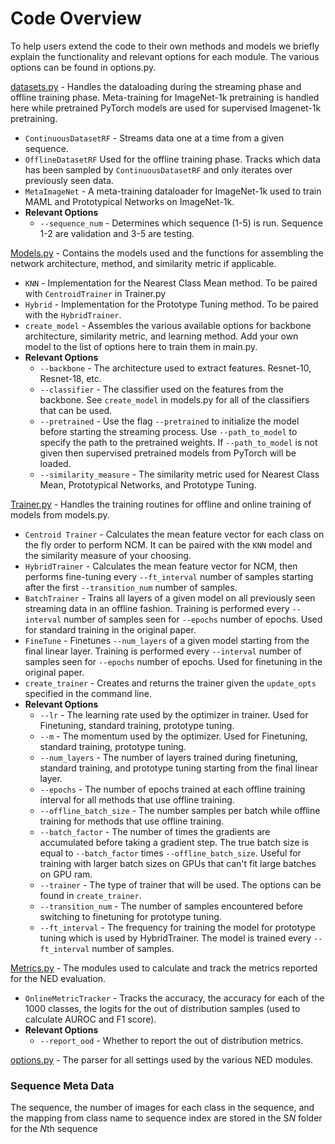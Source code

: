 # Code Overview
To help users extend the code to their own methods and models we briefly explain the functionality and relevant options for each module. The various options can be found in options.py.

[datasets.py](datasets.py) - Handles the dataloading during the streaming phase and offline training phase. Meta-training for ImageNet-1k pretraining is handled here while pretrained PyTorch models are used for supervised Imagenet-1k pretraining.
* `ContinuousDatasetRF` -  Streams data one at a time from a given sequence.
* `OfflineDatasetRF` Used for the offline training phase. Tracks which data has been sampled by `ContinuousDatasetRF` and only iterates over previously seen data.
* `MetaImageNet` - A meta-training dataloader for ImageNet-1k used to train MAML and Prototypical Networks on ImageNet-1k.
* **Relevant Options**
  * `--sequence_num` - Determines which sequence (1-5) is run. Sequence 1-2 are validation and 3-5 are testing. 
  
[Models.py](Models.py) - Contains the models used and the functions for assembling the network architecture, method, and similarity metric if applicable. 
* `KNN` - Implementation for the Nearest Class Mean method. To be paired with `CentroidTrainer` in Trainer.py
* `Hybrid` - Implementation for the Prototype Tuning method. To be paired with the `HybridTrainer`.
* `create_model` - Assembles the various available options for backbone architecture, similarity metric, and learning method. Add your own model to the list of options here to train them in main.py.
* **Relevant Options**
  * `--backbone` - The architecture used to extract features. Resnet-10, Resnet-18, etc.
  * `--classifier` - The classifier used on the features from the backbone. See `create_model` in models.py for all of the classifiers that can be used. 
  * `--pretrained` - Use the flag `--pretrained` to initialize the model before starting the streaming process. Use `--path_to_model` to specify the path to the pretrained weights. If `--path_to_model` is not given then supervised pretrained models from PyTorch will be loaded. 
  * `--similarity_measure` - The similarity metric used for Nearest Class Mean, Prototypical Networks, and Prototype Tuning. 

[Trainer.py](Trainer.py) - Handles the training routines for offline and online training of models from models.py. 
*   `Centroid Trainer` - Calculates the mean feature vector for each class on the fly order to perform NCM. It can be paired with the `KNN` model and the similarity measure of your choosing. 
*  `HybridTrainer` - Calculates the mean feature vector for NCM, then performs fine-tuning every `--ft_interval` number of samples starting after the first `--transition_num` number of samples. 
* `BatchTrainer` - Trains all layers of a given model on all previously seen streaming data in an offline fashion. Training is performed every `--interval` number of samples seen for `--epochs` number of epochs. Used for standard training in the original paper. 
* `FineTune` - Finetunes `--num_layers` of a given model starting from the final linear layer. Training is performed every `--interval` number of samples seen for `--epochs` number of epochs. Used for finetuning in the original paper.
* `create_trainer` - Creates and returns the trainer given the `update_opts` specified in the command line. 
* **Relevant Options**
  * `--lr` - The learning rate used by the optimizer in trainer. Used for Finetuning, standard training, prototype tuning.  
  * `--m` - The momentum used by the optimizer. Used for Finetuning, standard training, prototype tuning.
  * `--num_layers` - The number of layers trained during finetuning, standard training, and prototype tuning starting from the final linear layer. 
  * `--epochs` - The number of epochs trained at each offline training interval for all methods that use offline training. 
  * `--offline_batch_size` - The number samples per batch while offline training for methods that use offline training.
  * `--batch_factor` - The number of times the gradients are accumulated before taking a gradient step. The true batch size is equal to `--batch_factor` times `--offline_batch_size`. Useful for training with larger batch sizes on GPUs that can't fit large batches on GPU ram. 
  * `--trainer` - The type of trainer that will be used. The options can be found in `create_trainer`.
  * `--transition_num` - The number of samples encountered before switching to finetuning for prototype tuning. 
  * `--ft_interval` - The frequency for training the model for prototype tuning which is used by HybridTrainer. The model is trained every `--ft_interval` number of samples.

[Metrics.py](Metrics.py) - The modules used to calculate and track the metrics reported for the NED evaluation. 
* `OnlineMetricTracker` - Tracks the accuracy, the accuracy for each of the 1000 classes, the logits for the out of distribution samples (used to calculate AUROC and F1 score). 
* **Relevant Options**
    * `--report_ood` - Whether to report the out of distribution metrics.
    
[options.py](options.py) - The parser for all settings used by the various NED modules. 
### Sequence Meta Data 
The sequence, the number of images for each class in the sequence, and the mapping from class name to sequence index are stored in the S*N* folder for the *N*th sequence
